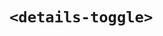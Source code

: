 
<!--[![Published on webcomponents.org](https://img.shields.io/badge/webcomponents.org-published-blue.svg)](https://www.webcomponents.org/element/@stephband/slide-show)-->

# `<details-toggle>`
